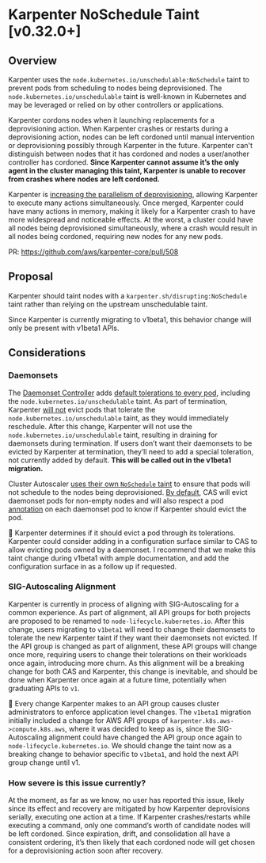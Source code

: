 # Karpenter NoSchedule Taint [v0.32.0+]

## Overview

Karpenter uses the `node.kubernetes.io/unschedulable:NoSchedule` taint to prevent pods from scheduling to nodes being deprovisioned. The `node.kubernetes.io/unschedulable` taint is well-known in Kubernetes and may be leveraged or relied on by other controllers or applications.

Karpenter cordons nodes when it launching replacements for a deprovisioning action. When Karpenter crashes or restarts during a deprovisioning action, nodes can be left cordoned until manual intervention or deprovisioning possibly through Karpenter in the future. Karpenter can't distinguish between nodes that it has cordoned and nodes a user/another controller has cordoned. **Since Karpenter cannot assume it’s the only agent in the cluster managing this taint, Karpenter is unable to recover from crashes where nodes are left cordoned.**

Karpenter is [increasing the parallelism of deprovisioning](https://github.com/aws/karpenter-core/pull/542), allowing Karpenter to execute many actions simultaneously. Once merged, Karpenter could have many actions in memory, making it likely for a Karpenter crash to have more widespread and noticeable effects. At the worst, a cluster could have all nodes being deprovisioned simultaneously, where a crash would result in all nodes being cordoned, requiring new nodes for any new pods.

PR: https://github.com/aws/karpenter-core/pull/508

## Proposal

Karpenter should taint nodes with a `karpenter.sh/disrupting:NoSchedule` taint rather than relying on the upstream unschedulable taint.

Since Karpenter is currently migrating to v1beta1, this behavior change will only be present with v1beta1 APIs.

## Considerations

### Daemonsets

The [Daemonset Controller](https://kubernetes.io/docs/concepts/workloads/controllers/daemonset/#create-a-daemonset) adds [default tolerations to every pod](https://kubernetes.io/docs/concepts/workloads/controllers/daemonset/#taints-and-tolerations), including the `node.kubernetes.io/unschedulable` taint. As part of termination, Karpenter [will not](https://github.com/aws/karpenter-core/blob/main/pkg/controllers/termination/terminator/terminator.go#L79-L81) evict pods that tolerate the `node.kubernetes.io/unschedulable` taint, as they would immediately reschedule. After this change, Karpenter will not use the `node.kubernetes.io/unschedulable` taint, resulting in draining for daemonsets during termination. If users don’t want their daemonsets to be evicted by Karpenter at termination, they’ll need to add a special toleration, not currently added by default. **This will be called out in the v1beta1 migration.**

Cluster Autoscaler [uses their own `NoSchedule` taint](https://github.com/kubernetes/autoscaler/blob/master/cluster-autoscaler/utils/taints/taints.go#L39-L42) to ensure that pods will not schedule to the nodes being deprovisioned. [By default](https://github.com/kubernetes/autoscaler/blob/master/cluster-autoscaler/main.go#L216-L217), CAS will evict daemonset pods for non-empty nodes and will also respect a pod [annotation](https://github.com/kubernetes/autoscaler/blob/master/cluster-autoscaler/FAQ.md#how-can-i-enabledisable-eviction-for-a-specific-daemonset) on each daemonset pod to know if Karpenter should evict the pod.

🔑 Karpenter determines if it should evict a pod through its tolerations. Karpenter could consider adding in a configuration surface similar to CAS to allow evicting pods owned by a daemonset. I recommend that we make this taint change during v1beta1 with ample documentation, and add the configuration surface in as a follow up if requested.

### SIG-Autoscaling Alignment

Karpenter is currently in process of aligning with SIG-Autoscaling for a common experience. As part of alignment, all API groups for both projects are proposed to be renamed to `node-lifecycle.kubernetes.io`.  After this change, users migrating to `v1beta1` will need to change their daemonsets to tolerate the new Karpenter taint if they want their daemonsets not evicted. If the API group is changed as part of alignment, these API groups will change once more, requiring users to change their tolerations on their workloads once again, introducing more churn. As this alignment will be a breaking change for both CAS and Karpenter, this change is inevitable, and should be done when Karpenter once again at a future time, potentially when graduating APIs to `v1`.

🔑 Every change Karpenter makes to an API group causes cluster administrators to enforce application level changes. The `v1beta1` migration initially included a change for AWS API groups of `karpenter.k8s.aws->compute.k8s.aws`, where it was decided to keep as is, since the SIG-Autoscaling alignment could have changed the API group once again to `node-lifecycle.kubernetes.io`. We should change the taint now as a breaking change to behavior specific to `v1beta1`, and hold the next API group change until v1.

### How severe is this issue currently?

At the moment, as far as we know, no user has reported this issue, likely since its effect and recovery are mitigated by how Karpenter deprovisions serially, executing one action at a time. If Karpenter crashes/restarts while executing a command, only one command’s worth of candidate nodes will be left cordoned. Since expiration, drift, and consolidation all have a consistent ordering, it’s then likely that each cordoned node will get chosen for a deprovisioning action soon after recovery.
